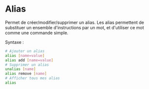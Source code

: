 # Alias

Permet de créer/modifier/supprimer un alias. Les alias permettent de substituer un ensemble d'instructions par un mot, et d'utiliser ce mot comme une commande simple.

Syntaxe :
```sh
# Ajouter un alias
alias [name=value]
alias add [name=value]
# Supprimer un alias
unalias [name]
alias remove [name]
# Afficher tous mes alias
alias
```